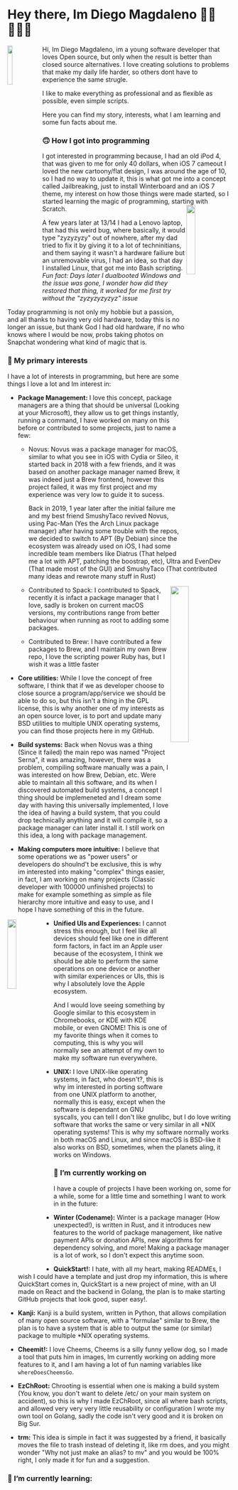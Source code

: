 # Hey there, Im Diego Magdaleno 👋🏼👨🏽‍💻

<img align="left" width=15% height=15% src="https://pbs.twimg.com/profile_images/1286135639440752640/7J6UHzBe_400x400.jpg"> Hi, Im Diego Magdaleno, im a young software developer that loves Open source, but only when the result is better than closed source alternatives. I love creating solutions to problems that make my daily life harder, so others dont have to experience the same strugle.

I like to make everything as professional and as flexible as possible, even simple scripts.

Here you can find my story, interests, what I am learning and some fun facts about me.

### 🙃 How I got into programming

I got interested in programming because, I had an old iPod 4, that was given to me for only 40 dollars, when iOS 7 cameout I loved the new cartoony/flat design, I was around the age of 10, so I had no way to update it, this is what got me into a concept called Jailbreaking, just to install Winterboard and an iOS 7 theme, my interest on how those things were made started, so I started learning the magic of programming, starting with Scratch.
<img align="right" width=20% height=20% src="https://http2.mlstatic.com/D_NQ_NP_470321-MLM20738153856_052016-O.jpg">

A few years later at 13/14 I had a Lenovo laptop, that had this weird bug, where basically, it would type "zyzyzyzy" out of nowhere, after my dad tried to fix it by giving it to a lot of techninitians, and them saying it wasn't a hardware failiure but an unremovable virus, I had an idea, so that day I installed Linux, that got me into Bash scripting. _Fun fact: Days later I dualbooted Windows and the issue was gone, I wonder how did they restored that thing, it worked for me first try without the "zyzyzyzyzyz" issue_

Today programming is not only my hobbie but a passion, and all thanks to having very old hardware, today this is no longer an issue, but thank God I had old hardware, if no who knows where I would be now, probs taking photos on Snapchat wondering what kind of magic that is.

### 🔬 My primary interests

I have a lot of interests in programming, but here are some things I love a lot and Im interest in:

- **Package Management:** I love this concept, package managers are a thing that should be universal (Looking at your Microsoft), they allow us to get things instantly, running a command, I have worked on many on this before or contributed to some projects, just to name a few:
  
  - Novus: Novus was a package manager for macOS, similar to what you see in iOS with Cydia or Sileo, it started back in 2018 with a few friends, and it was based on another package manager named Brew, it was indeed just a Brew frontend, however this project failed, it was my first project and my experience was very low to guide it to sucess.
  
    Back in 2019, 1 year later after the initial failure me and my best friend SmushyTaco revived Novus, using Pac-Man (Yes the Arch Linux package manager) after       having some trouble with the repos, we decided to switch to APT (By Debian) since the ecosystem was already used on iOS, I had some incredible team members like      Diatrus (That helped me a lot with APT, patching the boostrap, etc), Ultra and EvenDev (That made most of the GUI) and SmushyTaco (That contributed many ideas      and rewrote many stuff in Rust) 
    
    <img align="right" width=30% height=30% src="https://community-cdn-digitalocean-com.global.ssl.fastly.net/assets/tutorials/images/large/Package_Management_tw_mostov.png?1468952534">
    
  - Contributed to Spack: I contributed to Spack, recently it is infact a package manager that I love, sadly is broken on current macOS versions, my contributions range from better behaviour when running as root to adding some packages.
  
  - Contributed to Brew: I have contributed a few packages to Brew, and I maintain my own Brew repo, I love the scripting power Ruby has, but I wish it was a little faster
  
- **Core utilities:** While I love the concept of free software, I think that if we as developer choose to close source a program/app/service we should be able to do so, but this isn't a thing in the GPL license, this is why another one of my interests as an open source lover, is to port and update many BSD utilities to multiple UNIX operating systems, you can find those projects here in my GitHub.

- **Build systems:** Back when Novus was a thing (Since it failed) the main repo was named "Project Serna", it was amazing, however, there was a problem, compiling software manually was a pain, I was interested on how Brew, Debian, etc. Were able to maintain all this software, and its when I discovered automated build systems, a concept I thing should be implemeneted and I dream some day with having this universally implemented, I love the idea of having a build system, that you could drop technically anything and it will compile it, so a package manager can later install it. I still work on this idea, a long with package management.

- **Making computers more intuitive:** I believe that some operations we as "power users" or developers do shoulnd't be exclusive, this is why im interested into making "complex" things easier, in fact, I am working on many projects (Classic developer with 100000 unfinished projects) to make for example something as simple as file hierarchy more intuitive and easy to use, and I hope I have something of this in the future.


<img align="left"  width=20% height=20% src="https://zdnet4.cbsistatic.com/hub/i/2019/04/17/c9ffa923-b8ad-4359-8c64-71952158ef87/google-ecosystem.jpg">

- **Unified UIs and Experiences:** I cannot stress this enough, but I feel like all devices should feel like one in different form factors, in fact im an Apple user because of the ecosystem, I think we should be able to perform the same operations on one device or another with similar experiences or UIs, this is why I absolutely love the Apple ecosystem. 
  
  And I would love seeing something by Google similar to this ecosystem in Chromebooks, or KDE with KDE mobile, or even GNOME! This is one of my favorite things when it comes to computing, this is why you will normally see an attempt of my own to make my software run everywhere. 
  
- **UNIX:** I love UNIX-like operating systems, in fact, who doesn't?, this is why im interested in porting software from one UNIX platform to another, normally this is easy, except when the software is dependant on GNU syscalls, you can tell I don't like gnulibc, but I do love writing software that works the same or very similar in all *NIX operating systems! This is why my software normally works in both macOS and Linux, and since macOS is BSD-like it also works on BSD, sometimes, when the planets aling, it works on Windows.

### 🔭 I’m currently working on

I have a couple of projects I have been working on, some for a while, some for a little time and something I want to work in in the future:

- **Winter (Codename):** Winter is a package manager (How unexpected!), is written in Rust, and it introduces new features to the world of package management, like native payment APIs or donation APIs, new algorithms for dependency solving, and more! Making a package manager is a lot of work, so I don't expect this anytime soon.

- **QuickStart!:** I hate, with all my heart, making READMEs, I wish I could have a template and just drop my information, this is where QuickStart comes in, QuickStart is a new project of mine, with an UI made on React and the backend in Golang, the plan is to make starting GitHub projects that look good, super easy!. 

- **Kanji:** Kanji is a build system, written in Python, that allows compilation of many open source software, with a "formulae" similar to Brew, the plan is to have a system that is able to output the same (or similar) package to multiple *NIX operating systems.

- **Cheemit!:** I love Cheems, Cheems is a silly funny yellow dog, so I made a tool that puts him in images, Im currently working on adding more features to it, and I am having a lot of fun naming variables like `whereDoesCheemsGo`.

- **EzChRoot:** Chrooting is essential when one is making a build system (You know, you don't want to delete /etc/ on your main system on accident), so this is why I made EzChRoot, since all where bash scripts, and allowed very very very little reusability or configuration I wrote my own tool on Golang, sadly the code isn't very good and it is broken on Big Sur.

- **trm:** This idea is simple in fact it was suggested by a friend, it basically moves the file to trash instead of deleting it, like rm does, and you might wonder "Why not just make an alias? to mv" and you would be 100% right, I only made it for fun and a suggestion.

 ### 🌱 I’m currently learning:

<!--
**DiegoMagdaleno/DiegoMagdaleno** is a ✨ _special_ ✨ repository because its `README.md` (this file) appears on your GitHub profile.

Here are some ideas to get you started:

- 🔭 I’m currently working on ...
- 🌱 I’m currently learning ...
- 👯 I’m looking to collaborate on ...
- 🤔 I’m looking for help with ...
- 💬 Ask me about ...
- 📫 How to reach me: ...
- 😄 Pronouns: ...
- ⚡ Fun fact: ...
-->
